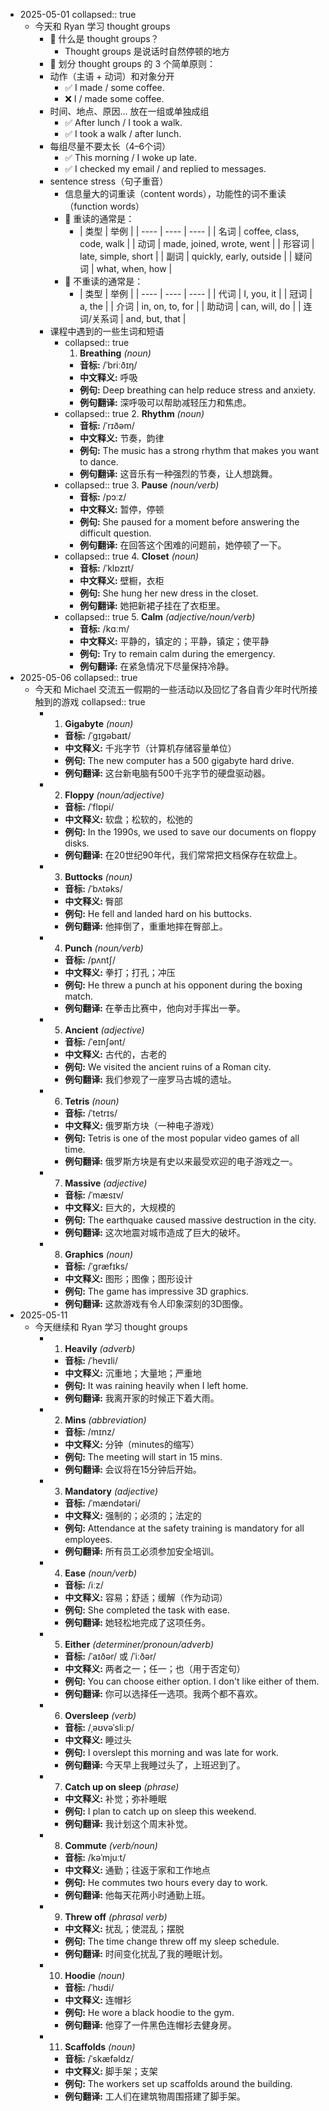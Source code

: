 - 2025-05-01
  collapsed:: true
	- 今天和 Ryan 学习 thought groups
		- 🌟 什么是 thought groups？
			- Thought groups 是说话时自然停顿的地方
		- 🎯 划分 thought groups 的 3 个简单原则：
		- 动作（主语 + 动词）和对象分开
			- ✅ I made / some coffee.
			- ❌ I / made some coffee.
		- 时间、地点、原因… 放在一组或单独成组
			- ✅ After lunch / I took a walk.
			- ✅ I took a walk / after lunch.
		- 每组尽量不要太长（4–6个词）
			- ✅ This morning / I woke up late.
			- ✅ I checked my email / and replied to messages.
		- sentence stress（句子重音）
			- 信息量大的词重读（content words），功能性的词不重读（function words）
			- 🎯 重读的通常是：
				- | 类型 | 举例 |
				  | ---- | ---- | ---- |
				  | 名词 | coffee, class, code, walk |
				  | 动词 | made, joined, wrote, went |
				  | 形容词 | late, simple, short |
				  | 副词 | quickly, early, outside |
				  | 疑问词 | what, when, how |
			- 🚫 不重读的通常是：
				- | 类型 | 举例 |
				  | ---- | ---- | ---- |
				  | 代词 | I, you, it |
				  | 冠词 | a, the |
				  | 介词 | in, on, to, for |
				  | 助动词 | can, will, do |
				  | 连词/关系词 | and, but, that |
		- 课程中遇到的一些生词和短语
			- collapsed:: true
			  1. **Breathing** *(noun)*
				- **音标:** /ˈbriːðɪŋ/
				- **中文释义:** 呼吸
				- **例句:** Deep breathing can help reduce stress and anxiety.
				- **例句翻译:** 深呼吸可以帮助减轻压力和焦虑。
			- collapsed:: true
			  2. **Rhythm** *(noun)*
				- **音标:** /ˈrɪðəm/
				- **中文释义:** 节奏，韵律
				- **例句:** The music has a strong rhythm that makes you want to dance.
				- **例句翻译:** 这音乐有一种强烈的节奏，让人想跳舞。
			- collapsed:: true
			  3. **Pause** *(noun/verb)*
				- **音标:** /pɔːz/
				- **中文释义:** 暂停，停顿
				- **例句:** She paused for a moment before answering the difficult question.
				- **例句翻译:** 在回答这个困难的问题前，她停顿了一下。
			- collapsed:: true
			  4. **Closet** *(noun)*
				- **音标:** /ˈklɒzɪt/
				- **中文释义:** 壁橱，衣柜
				- **例句:** She hung her new dress in the closet.
				- **例句翻译:** 她把新裙子挂在了衣柜里。
			- collapsed:: true
			  5. **Calm** *(adjective/noun/verb)*
				- **音标:** /kɑːm/
				- **中文释义:** 平静的，镇定的；平静，镇定；使平静
				- **例句:** Try to remain calm during the emergency.
				- **例句翻译:** 在紧急情况下尽量保持冷静。
- 2025-05-06
  collapsed:: true
	- 今天和 Michael 交流五一假期的一些活动以及回忆了各自青少年时代所接触到的游戏
	  collapsed:: true
		- 1. **Gigabyte** *(noun)*
			- **音标:** /ˈɡɪɡəbaɪt/
			- **中文释义:** 千兆字节（计算机存储容量单位）
			- **例句:** The new computer has a 500 gigabyte hard drive.
			- **例句翻译:** 这台新电脑有500千兆字节的硬盘驱动器。
		- 2. **Floppy** *(noun/adjective)*
			- **音标:** /ˈflɒpi/
			- **中文释义:** 软盘；松软的，松弛的
			- **例句:** In the 1990s, we used to save our documents on floppy disks.
			- **例句翻译:** 在20世纪90年代，我们常常把文档保存在软盘上。
		- 3. **Buttocks** *(noun)*
			- **音标:** /ˈbʌtəks/
			- **中文释义:** 臀部
			- **例句:** He fell and landed hard on his buttocks.
			- **例句翻译:** 他摔倒了，重重地摔在臀部上。
		- 4. **Punch** *(noun/verb)*
			- **音标:** /pʌntʃ/
			- **中文释义:** 拳打；打孔；冲压
			- **例句:** He threw a punch at his opponent during the boxing match.
			- **例句翻译:** 在拳击比赛中，他向对手挥出一拳。
		- 5. **Ancient** *(adjective)*
			- **音标:** /ˈeɪnʃənt/
			- **中文释义:** 古代的，古老的
			- **例句:** We visited the ancient ruins of a Roman city.
			- **例句翻译:** 我们参观了一座罗马古城的遗址。
		- 6. **Tetris** *(noun)*
			- **音标:** /ˈtetrɪs/
			- **中文释义:** 俄罗斯方块（一种电子游戏）
			- **例句:** Tetris is one of the most popular video games of all time.
			- **例句翻译:** 俄罗斯方块是有史以来最受欢迎的电子游戏之一。
		- 7. **Massive** *(adjective)*
			- **音标:** /ˈmæsɪv/
			- **中文释义:** 巨大的，大规模的
			- **例句:** The earthquake caused massive destruction in the city.
			- **例句翻译:** 这次地震对城市造成了巨大的破坏。
		- 8. **Graphics** *(noun)*
			- **音标:** /ˈɡræfɪks/
			- **中文释义:** 图形；图像；图形设计
			- **例句:** The game has impressive 3D graphics.
			- **例句翻译:** 这款游戏有令人印象深刻的3D图像。
- 2025-05-11
	- 今天继续和 Ryan 学习 thought groups
		- 1. **Heavily** *(adverb)*
			- **音标:** /ˈhevɪli/
			- **中文释义:** 沉重地；大量地；严重地
			- **例句:** It was raining heavily when I left home.
			- **例句翻译:** 我离开家的时候正下着大雨。
		- 2. **Mins** *(abbreviation)*
			- **音标:** /mɪnz/
			- **中文释义:** 分钟（minutes的缩写）
			- **例句:** The meeting will start in 15 mins.
			- **例句翻译:** 会议将在15分钟后开始。
		- 3. **Mandatory** *(adjective)*
			- **音标:** /ˈmændətəri/
			- **中文释义:** 强制的；必须的；法定的
			- **例句:** Attendance at the safety training is mandatory for all employees.
			- **例句翻译:** 所有员工必须参加安全培训。
		- 4. **Ease** *(noun/verb)*
			- **音标:** /iːz/
			- **中文释义:** 容易；舒适；缓解（作为动词）
			- **例句:** She completed the task with ease.
			- **例句翻译:** 她轻松地完成了这项任务。
		- 5. **Either** *(determiner/pronoun/adverb)*
			- **音标:** /ˈaɪðər/ 或 /ˈiːðər/
			- **中文释义:** 两者之一；任一；也（用于否定句）
			- **例句:** You can choose either option. I don't like either of them.
			- **例句翻译:** 你可以选择任一选项。我两个都不喜欢。
		- 6. **Oversleep** *(verb)*
			- **音标:** /ˌəʊvəˈsliːp/
			- **中文释义:** 睡过头
			- **例句:** I overslept this morning and was late for work.
			- **例句翻译:** 今天早上我睡过头了，上班迟到了。
		- 7. **Catch up on sleep** *(phrase)*
			- **中文释义:** 补觉；弥补睡眠
			- **例句:** I plan to catch up on sleep this weekend.
			- **例句翻译:** 我计划这个周末补觉。
		- 8. **Commute** *(verb/noun)*
			- **音标:** /kəˈmjuːt/
			- **中文释义:** 通勤；往返于家和工作地点
			- **例句:** He commutes two hours every day to work.
			- **例句翻译:** 他每天花两小时通勤上班。
		- 9. **Threw off** *(phrasal verb)*
			- **中文释义:** 扰乱；使混乱；摆脱
			- **例句:** The time change threw off my sleep schedule.
			- **例句翻译:** 时间变化扰乱了我的睡眠计划。
		- 10. **Hoodie** *(noun)*
			- **音标:** /ˈhʊdi/
			- **中文释义:** 连帽衫
			- **例句:** He wore a black hoodie to the gym.
			- **例句翻译:** 他穿了一件黑色连帽衫去健身房。
		- 11. **Scaffolds** *(noun)*
			- **音标:** /ˈskæfəldz/
			- **中文释义:** 脚手架；支架
			- **例句:** The workers set up scaffolds around the building.
			- **例句翻译:** 工人们在建筑物周围搭建了脚手架。